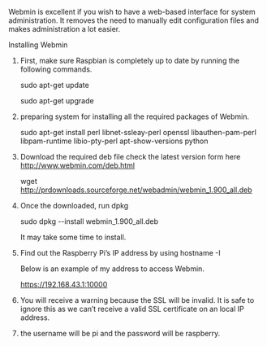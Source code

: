 Webmin is excellent if you wish to have a web-based interface for system administration.
It removes the need to manually edit configuration files and makes administration a lot easier.

Installing Webmin

1. First, make sure Raspbian is completely up to date by running the following commands.

    sudo apt-get update

    sudo apt-get upgrade


2. preparing system for installing all the required packages of Webmin.

    sudo apt-get install perl libnet-ssleay-perl openssl libauthen-pam-perl libpam-runtime libio-pty-perl apt-show-versions python
    
3. Download the required deb file check the latest version form here
   http://www.webmin.com/deb.html
   

    wget http://prdownloads.sourceforge.net/webadmin/webmin_1.900_all.deb
    
4.  Once the downloaded, run dpkg
    
    
    sudo dpkg --install webmin_1.900_all.deb
    
    It may take some time to install.
    
5. Find out the Raspberry Pi’s IP address by using hostname -I

    Below is an example of my address to access Webmin.

    https://192.168.43.1:10000
 
 6. You will receive a warning because the SSL will be invalid. 
    It is safe to ignore this as we can’t receive a valid SSL certificate on an local IP address.

 7. the username will be pi and the password will be raspberry.

